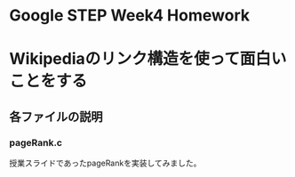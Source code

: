 # Google STEP Week4 Homework  
# Wikipediaのリンク構造を使って面白いことをする

## 各ファイルの説明

### pageRank.c  
授業スライドであったpageRankを実装してみました。

